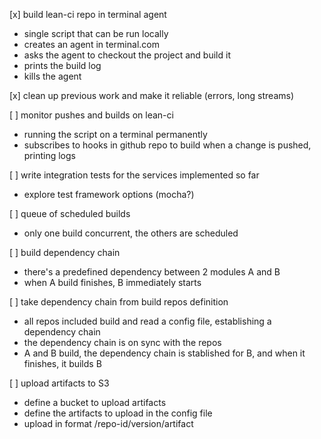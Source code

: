 [x] build lean-ci repo in terminal agent
 * single script that can be run locally
 * creates an agent in terminal.com
 * asks the agent to checkout the project and build it
 * prints the build log
 * kills the agent

[x] clean up previous work and make it reliable (errors, long streams)

[ ] monitor pushes and builds on lean-ci
 * running the script on a terminal permanently
 * subscribes to hooks in github repo to build when a change is pushed, printing logs

[ ] write integration tests for the services implemented so far
 * explore test framework options (mocha?)
 
[ ] queue of scheduled builds
 * only one build concurrent, the others are scheduled
 
[ ] build dependency chain
 * there's a predefined dependency between 2 modules A and B
 * when A build finishes, B immediately starts
 
[ ] take dependency chain from build repos definition
 * all repos included build and read a config file, establishing a dependency chain
 * the dependency chain is on sync with the repos
 * A and B build, the dependency chain is stablished for B, and when it finishes, it builds B

[ ] upload artifacts to S3
 * define a bucket to upload artifacts
 * define the artifacts to upload in the config file
 * upload in format /repo-id/version/artifact

 
 